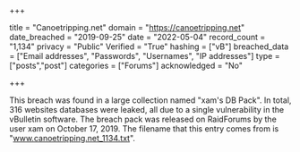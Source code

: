 +++

title = "Canoetripping.net"
domain = "https://canoetripping.net"
date_breached = "2019-09-25"
date = "2022-05-04"
record_count = "1,134"
privacy = "Public"
Verified = "True"
hashing = ["vB"]
breached_data = ["Email addresses", "Passwords", "Usernames", "IP addresses"]
type = ["posts","post"]
categories = ["Forums"]
acknowledged = "No"


+++


This breach was found in a large collection named "xam's DB Pack". In total, 316 websites databases were leaked, all due to a single vulnerability in the vBulletin software. The breach pack was released on RaidForums by the user xam on October 17, 2019. The filename that this entry comes from is "www.canoetripping.net_1134.txt".

